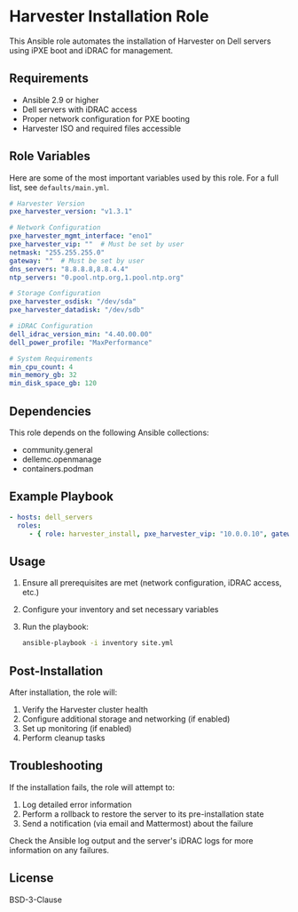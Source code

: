 # Harvester Installation Role

This Ansible role automates the installation of Harvester on Dell servers using iPXE boot and iDRAC for management.

## Requirements

- Ansible 2.9 or higher
- Dell servers with iDRAC access
- Proper network configuration for PXE booting
- Harvester ISO and required files accessible

## Role Variables

Here are some of the most important variables used by this role. For a full list, see `defaults/main.yml`.

```yaml
# Harvester Version
pxe_harvester_version: "v1.3.1"

# Network Configuration
pxe_harvester_mgmt_interface: "eno1"
pxe_harvester_vip: ""  # Must be set by user
netmask: "255.255.255.0"
gateway: ""  # Must be set by user
dns_servers: "8.8.8.8,8.8.4.4"
ntp_servers: "0.pool.ntp.org,1.pool.ntp.org"

# Storage Configuration
pxe_harvester_osdisk: "/dev/sda"
pxe_harvester_datadisk: "/dev/sdb"

# iDRAC Configuration
dell_idrac_version_min: "4.40.00.00"
dell_power_profile: "MaxPerformance"

# System Requirements
min_cpu_count: 4
min_memory_gb: 32
min_disk_space_gb: 120
```

## Dependencies

This role depends on the following Ansible collections:

- community.general
- dellemc.openmanage
- containers.podman

## Example Playbook

```yaml
- hosts: dell_servers
  roles:
     - { role: harvester_install, pxe_harvester_vip: "10.0.0.10", gateway: "10.0.0.1" }
```

## Usage

1. Ensure all prerequisites are met (network configuration, iDRAC access, etc.)
2. Configure your inventory and set necessary variables
3. Run the playbook:

   ```bash
   ansible-playbook -i inventory site.yml
   ```

## Post-Installation

After installation, the role will:

1. Verify the Harvester cluster health
2. Configure additional storage and networking (if enabled)
3. Set up monitoring (if enabled)
4. Perform cleanup tasks

## Troubleshooting

If the installation fails, the role will attempt to:

1. Log detailed error information
2. Perform a rollback to restore the server to its pre-installation state
3. Send a notification (via email and Mattermost) about the failure

Check the Ansible log output and the server's iDRAC logs for more information on any failures.

## License

BSD-3-Clause
